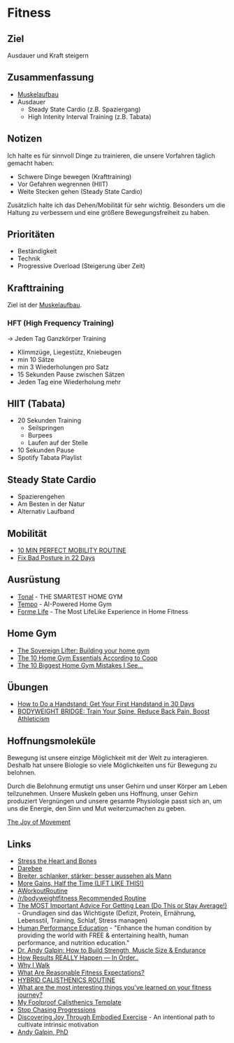 # Fitness

## Ziel

Ausdauer und Kraft steigern

## Zusammenfassung

- [Muskelaufbau](./muskelaufbau.md)
- Ausdauer
    + Steady State Cardio (z.B. Spaziergang)
    + High Intenity Interval Training (z.B. Tabata)

## Notizen

Ich halte es für sinnvoll Dinge zu trainieren, die unsere Vorfahren täglich gemacht haben:
- Schwere Dinge bewegen (Krafttraining)
- Vor Gefahren wegrennen (HIIT)
- Weite Stecken gehen (Steady State Cardio)

Zusätzlich halte ich das Dehen/Mobilität für sehr wichtig. Besonders um die Haltung zu verbessern und eine größere Bewegungsfreiheit zu haben.

## Prioritäten

- Beständigkeit
- Technik
- Progressive Overload (Steigerung über Zeit)

## Krafttraining

Ziel ist der [Muskelaufbau](./muskelaufbau.md).

### HFT (High Frequency Training)

-> Jeden Tag Ganzkörper Training
- Klimmzüge, Liegestütz, Kniebeugen
- min 10 Sätze
- min 3 Wiederholungen pro Satz
- 15 Sekunden Pause zwischen Sätzen
- Jeden Tag eine Wiederholung mehr

## HIIT (Tabata)

- 20 Sekunden Training
    + Seilspringen
    + Burpees
    + Laufen auf der Stelle
- 10 Sekunden Pause
- Spotify Tabata Playlist

## Steady State Cardio

- Spazierengehen
- Am Besten in der Natur
- Alternativ Laufband

## Mobilität

- [10 MIN PERFECT MOBILITY ROUTINE](https://www.youtube.com/watch?v=Igzmhbghcd4&list=PLoEDCSPXpKWKScAx2NkxPTq--r3MgHLgz&index=2)
- [Fix Bad Posture in 22 Days](https://www.youtube.com/watch?v=XxSgdX7lX6E)

## Ausrüstung

- [Tonal](https://www.tonal.com/) - THE SMARTEST HOME GYM
- [Tempo](https://tempo.fit/) - AI-Powered Home Gym
- [Forme Life](https://formelife.com/the-tech) - The Most LifeLike Experience in Home Fitness

## Home Gym

- [The Sovereign Lifter: Building your home gym](https://eugenemarinelli.com/the-sovereign-lifter/)
- [The 10 Home Gym Essentials According to Coop](https://www.youtube.com/watch?v=QFq6Dg_0dbU)
- [The 10 Biggest Home Gym Mistakes I See...](https://www.youtube.com/watch?v=dOjKpPLQZJ4)

## Übungen

- [How to Do a Handstand: Get Your First Handstand in 30 Days](https://www.nerdfitness.com/blog/a-beginners-guide-to-handstands/)
- [BODYWEIGHT BRIDGE: Train Your Spine, Reduce Back Pain, Boost Athleticism](https://www.youtube.com/watch?v=fZoASuW8gK8)

## Hoffnungsmoleküle

Bewegung ist unsere einzige Möglichkeit mit der Welt zu interagieren. Deshalb hat unsere Biologie so viele Möglichkeiten uns für Bewegung zu belohnen.

Durch die Belohnung ermutigt uns unser Gehirn und unser Körper am Leben teilzunehmen. Unsere Muskeln geben uns Hoffnung, unser Gehirn produziert Vergnüngen und unsere gesamte Physiologie passt sich an, um uns die Energie, den Sinn und Mut weiterzumachen zu geben.

[The Joy of Movement](https://www.goodreads.com/book/show/44780556-the-joy-of-movement)

## Links

- [Stress the Heart and Bones](https://paulskallas.substack.com/p/why-do-we-work-out)
- [Darebee](https://darebee.com/)
- [Breiter, schlanker, stärker: besser aussehen als Mann](https://fitness-experts.de/maenner)
- [More Gains, Half the Time (LIFT LIKE THIS!)](https://www.youtube.com/watch?v=9e2EgsKo_qU)
- [AWorkoutRoutine](https://www.aworkoutroutine.com/)
- [/r/bodyweightfitness Recommended Routine](https://drive.google.com/file/d/1IdrvTC4IqJ4Wn4GIgOWWncHhSstUoTrL/view)
- [The MOST Important Advice For Getting Lean (Do This or Stay Average!)](https://www.youtube.com/watch?v=XfY3prn8tMA) - Grundlagen sind das Wichtigste (Defizit, Protein, Ernährung, Lebensstil, Training, Schlaf, Stress managen)
- [Human Performance Education](https://andy-galpin.squarespace.com/) - "Enhance the human condition by providing the world with FREE & entertaining health, human performance, and nutrition education."
- [Dr. Andy Galpin: How to Build Strength, Muscle Size & Endurance](https://hubermanlab.com/dr-andy-galpin-how-to-build-strength-muscle-size-and-endurance/)
- [How Results REALLY Happen — In Order..](https://romanfitnesssystems.com/articles/order-of-fitness-results/)
- [Why I Walk](https://walkingtheworld.substack.com/p/why-i-walk-part-1?)
- [What Are Reasonable Fitness Expectations?](https://www.youtube.com/watch?v=ZoleN7y5ZHI)
- [HYBRID CALISTHENICS ROUTINE](https://www.hybridcalisthenics.com/routine)
- [What are the most interesting things you've learned on your fitness journey?](https://qr.ae/pvHJ9B)
- [My Foolproof Calisthenics Template](https://www.youtube.com/watch?v=UFFf3QVaU9Y)
- [Stop Chasing Progressions](https://www.youtube.com/watch?v=lofbl5_wTWk)
- [Discovering Joy Through Embodied Exercise](https://selfrenewal.substack.com/p/discovering-joy-through-embodied) - An intentional path to cultivate intrinsic motivation
- [Andy Galpin, PhD](https://www.andygalpin.com/)

